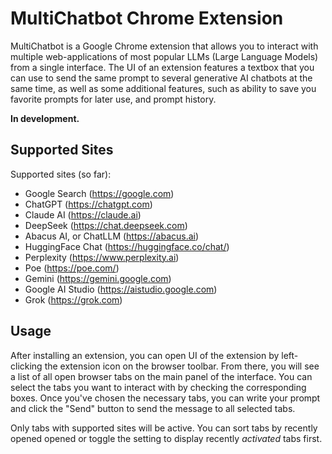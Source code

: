 # MultiChatbot Chrome Extension

MultiChatbot is a Google Chrome extension that allows you to interact with multiple web-applications of most popular LLMs (Large Language Models) from a single interface. The UI of an extension features a textbox that you can use to send the same prompt to several generative AI chatbots at the same time, as well as some additional features, such as ability to save you favorite prompts for later use, and prompt history.

**In development.**

## Supported Sites
Supported sites (so far):
- Google Search (https://google.com)
- ChatGPT (https://chatgpt.com)
- Claude AI (https://claude.ai)
- DeepSeek (https://chat.deepseek.com)
- Abacus AI, or ChatLLM (https://abacus.ai)
- HuggingFace Chat (https://huggingface.co/chat/)
- Perplexity (https://www.perplexity.ai)
- Poe (https://poe.com/)
- Gemini (https://gemini.google.com)
- Google AI Studio (https://aistudio.google.com)
- Grok (https://grok.com)

## Usage
After installing an extension, you can open UI of the extension by left-clicking the extension icon on the browser toolbar. From there, you will see a list of all open browser tabs on the main panel of the interface. You can select the tabs you want to interact with by checking the corresponding boxes. Once you've chosen the necessary tabs, you can write your prompt and click the "Send" button to send the message to all selected tabs.

Only tabs with supported sites will be active. You can sort tabs by recently opened opened or toggle the setting to display recently *activated* tabs first.
